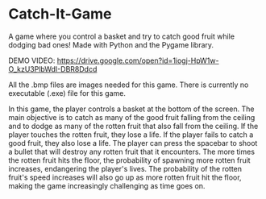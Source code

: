 # Catch-It-Game
A game where you control a basket and try to catch good fruit while dodging bad ones!
Made with Python and the Pygame library. 

DEMO VIDEO: https://drive.google.com/open?id=1iogj-HpW1w-O_kzU3PlbWdI-DBR8Ddcd  

All the .bmp files are images needed for this game. There is currently no executable (.exe) file for this game. 

In this game, the player controls a basket at the bottom of the screen. The main objective is to catch as many of the
good fruit falling from the ceiling and to dodge as many of the rotten fruit that also fall from the ceiling. If the 
player touches the rotten fruit, they lose a life. If the player fails to catch a good fruit, they also lose a life. The player
can press the spacebar to shoot a bullet that will destroy any rotten fruit that it encounters. The more times the rotten fruit
hits the floor, the probability of spawning more rotten fruit increases, endangering the player's lives. The probability of the 
rotten fruit's speed increases will also go up as more rotten fruit hit the floor, making the game increasingly challenging as 
time goes on. 





